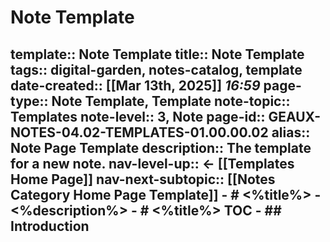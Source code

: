 # Note Template
template:: Note Template
title:: Note Template
tags:: digital-garden, notes-catalog, template
date-created::  [[Mar 13th, 2025]] *16:59* 
page-type:: Note Template, Template
note-topic:: Templates
note-level:: 3, Note 
page-id:: GEAUX-NOTES-04.02-TEMPLATES-01.00.00.02
alias:: Note Page Template
description:: The template for a new note.
nav-level-up:: <- [[Templates Home Page]]
nav-next-subtopic:: [[Notes Category Home Page Template]]
	- # <%title%>
		- <%description%>
	- # <%title%> TOC
		- ## Introduction
-